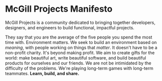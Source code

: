 # McGill Projects Manifesto

McGill Projects is a community dedicated to bringing together developers, designers, and engineers to build functional, impactful projects.

They say that you are the average of the five people you spend the most time with. Environment matters. We seek to build an environment based on *meaning*, with people working on things that *matter*. It doesn't have to be a non-profit charity. It's beyond making profit. We aim to create gifts for the world: make beautiful art, write beautiful software, and build beautiful products for ourselves and our friends. We are not be intimidated by the difficulty of the problems. We're playing long-term games with long-term teammates. **Learn, build, and share.**
